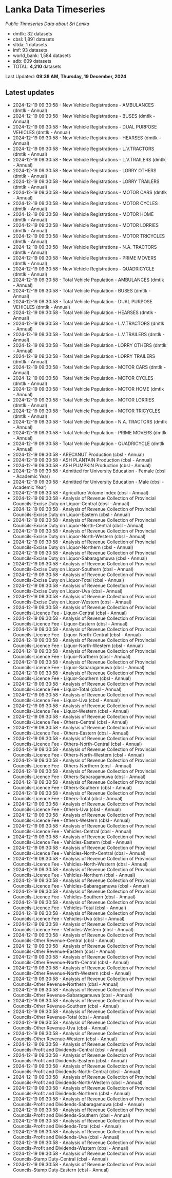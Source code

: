 # Lanka Data Timeseries
*Public Timeseries Data about Sri Lanka*

* dmtlk: 32 datasets
* cbsl: 1,891 datasets
* sltda: 1 datasets
* imf: 93 datasets
* world_bank: 1,584 datasets
* adb: 609 datasets
* TOTAL: **4,210** datasets

Last Updated: **09:38 AM, Thursday, 19 December, 2024**

## Latest updates

* 2024-12-19 09:30:58 - New Vehicle Registrations - AMBULANCES (dmtlk - Annual)
* 2024-12-19 09:30:58 - New Vehicle Registrations - BUSES (dmtlk - Annual)
* 2024-12-19 09:30:58 - New Vehicle Registrations - DUAL PURPOSE VEHICLES (dmtlk - Annual)
* 2024-12-19 09:30:58 - New Vehicle Registrations - HEARSES (dmtlk - Annual)
* 2024-12-19 09:30:58 - New Vehicle Registrations - L.V.TRACTORS (dmtlk - Annual)
* 2024-12-19 09:30:58 - New Vehicle Registrations - L.V.TRAILERS (dmtlk - Annual)
* 2024-12-19 09:30:58 - New Vehicle Registrations - LORRY OTHERS (dmtlk - Annual)
* 2024-12-19 09:30:58 - New Vehicle Registrations - LORRY TRAILERS (dmtlk - Annual)
* 2024-12-19 09:30:58 - New Vehicle Registrations - MOTOR CARS (dmtlk - Annual)
* 2024-12-19 09:30:58 - New Vehicle Registrations - MOTOR CYCLES (dmtlk - Annual)
* 2024-12-19 09:30:58 - New Vehicle Registrations - MOTOR HOME (dmtlk - Annual)
* 2024-12-19 09:30:58 - New Vehicle Registrations - MOTOR LORRIES (dmtlk - Annual)
* 2024-12-19 09:30:58 - New Vehicle Registrations - MOTOR TRICYCLES (dmtlk - Annual)
* 2024-12-19 09:30:58 - New Vehicle Registrations - N.A. TRACTORS (dmtlk - Annual)
* 2024-12-19 09:30:58 - New Vehicle Registrations - PRIME MOVERS (dmtlk - Annual)
* 2024-12-19 09:30:58 - New Vehicle Registrations - QUADRICYCLE (dmtlk - Annual)
* 2024-12-19 09:30:58 - Total Vehicle Population - AMBULANCES (dmtlk - Annual)
* 2024-12-19 09:30:58 - Total Vehicle Population - BUSES (dmtlk - Annual)
* 2024-12-19 09:30:58 - Total Vehicle Population - DUAL PURPOSE VEHICLES (dmtlk - Annual)
* 2024-12-19 09:30:58 - Total Vehicle Population - HEARSES (dmtlk - Annual)
* 2024-12-19 09:30:58 - Total Vehicle Population - L.V.TRACTORS (dmtlk - Annual)
* 2024-12-19 09:30:58 - Total Vehicle Population - L.V.TRAILERS (dmtlk - Annual)
* 2024-12-19 09:30:58 - Total Vehicle Population - LORRY OTHERS (dmtlk - Annual)
* 2024-12-19 09:30:58 - Total Vehicle Population - LORRY TRAILERS (dmtlk - Annual)
* 2024-12-19 09:30:58 - Total Vehicle Population - MOTOR CARS (dmtlk - Annual)
* 2024-12-19 09:30:58 - Total Vehicle Population - MOTOR CYCLES (dmtlk - Annual)
* 2024-12-19 09:30:58 - Total Vehicle Population - MOTOR HOME (dmtlk - Annual)
* 2024-12-19 09:30:58 - Total Vehicle Population - MOTOR LORRIES (dmtlk - Annual)
* 2024-12-19 09:30:58 - Total Vehicle Population - MOTOR TRICYCLES (dmtlk - Annual)
* 2024-12-19 09:30:58 - Total Vehicle Population - N.A. TRACTORS (dmtlk - Annual)
* 2024-12-19 09:30:58 - Total Vehicle Population - PRIME MOVERS (dmtlk - Annual)
* 2024-12-19 09:30:58 - Total Vehicle Population - QUADRICYCLE (dmtlk - Annual)
* 2024-12-19 09:30:58 - ARECANUT Production (cbsl - Annual)
* 2024-12-19 09:30:58 - ASH PLANTAIN Production (cbsl - Annual)
* 2024-12-19 09:30:58 - ASH PUMPKIN Production (cbsl - Annual)
* 2024-12-19 09:30:58 - Admitted for University Education - Female (cbsl - Academic Year)
* 2024-12-19 09:30:58 - Admitted for University Education - Male (cbsl - Academic Year)
* 2024-12-19 09:30:58 - Agriculture Volume Index (cbsl - Annual)
* 2024-12-19 09:30:58 - Analysis of Revenue Collection of Provincial Councils-Excise Duty on Liquor-Central (cbsl - Annual)
* 2024-12-19 09:30:58 - Analysis of Revenue Collection of Provincial Councils-Excise Duty on Liquor-Eastern (cbsl - Annual)
* 2024-12-19 09:30:58 - Analysis of Revenue Collection of Provincial Councils-Excise Duty on Liquor-North-Central (cbsl - Annual)
* 2024-12-19 09:30:58 - Analysis of Revenue Collection of Provincial Councils-Excise Duty on Liquor-North-Western (cbsl - Annual)
* 2024-12-19 09:30:58 - Analysis of Revenue Collection of Provincial Councils-Excise Duty on Liquor-Northern (cbsl - Annual)
* 2024-12-19 09:30:58 - Analysis of Revenue Collection of Provincial Councils-Excise Duty on Liquor-Sabaragamuwa (cbsl - Annual)
* 2024-12-19 09:30:58 - Analysis of Revenue Collection of Provincial Councils-Excise Duty on Liquor-Southern (cbsl - Annual)
* 2024-12-19 09:30:58 - Analysis of Revenue Collection of Provincial Councils-Excise Duty on Liquor-Total (cbsl - Annual)
* 2024-12-19 09:30:58 - Analysis of Revenue Collection of Provincial Councils-Excise Duty on Liquor-Uva (cbsl - Annual)
* 2024-12-19 09:30:58 - Analysis of Revenue Collection of Provincial Councils-Excise Duty on Liquor-Western (cbsl - Annual)
* 2024-12-19 09:30:58 - Analysis of Revenue Collection of Provincial Councils-Licence Fee - Liquor-Central (cbsl - Annual)
* 2024-12-19 09:30:58 - Analysis of Revenue Collection of Provincial Councils-Licence Fee - Liquor-Eastern (cbsl - Annual)
* 2024-12-19 09:30:58 - Analysis of Revenue Collection of Provincial Councils-Licence Fee - Liquor-North-Central (cbsl - Annual)
* 2024-12-19 09:30:58 - Analysis of Revenue Collection of Provincial Councils-Licence Fee - Liquor-North-Western (cbsl - Annual)
* 2024-12-19 09:30:58 - Analysis of Revenue Collection of Provincial Councils-Licence Fee - Liquor-Northern (cbsl - Annual)
* 2024-12-19 09:30:58 - Analysis of Revenue Collection of Provincial Councils-Licence Fee - Liquor-Sabaragamuwa (cbsl - Annual)
* 2024-12-19 09:30:58 - Analysis of Revenue Collection of Provincial Councils-Licence Fee - Liquor-Southern (cbsl - Annual)
* 2024-12-19 09:30:58 - Analysis of Revenue Collection of Provincial Councils-Licence Fee - Liquor-Total (cbsl - Annual)
* 2024-12-19 09:30:58 - Analysis of Revenue Collection of Provincial Councils-Licence Fee - Liquor-Uva (cbsl - Annual)
* 2024-12-19 09:30:58 - Analysis of Revenue Collection of Provincial Councils-Licence Fee - Liquor-Western (cbsl - Annual)
* 2024-12-19 09:30:58 - Analysis of Revenue Collection of Provincial Councils-Licence Fee - Others-Central (cbsl - Annual)
* 2024-12-19 09:30:58 - Analysis of Revenue Collection of Provincial Councils-Licence Fee - Others-Eastern (cbsl - Annual)
* 2024-12-19 09:30:58 - Analysis of Revenue Collection of Provincial Councils-Licence Fee - Others-North-Central (cbsl - Annual)
* 2024-12-19 09:30:58 - Analysis of Revenue Collection of Provincial Councils-Licence Fee - Others-North-Western (cbsl - Annual)
* 2024-12-19 09:30:58 - Analysis of Revenue Collection of Provincial Councils-Licence Fee - Others-Northern (cbsl - Annual)
* 2024-12-19 09:30:58 - Analysis of Revenue Collection of Provincial Councils-Licence Fee - Others-Sabaragamuwa (cbsl - Annual)
* 2024-12-19 09:30:58 - Analysis of Revenue Collection of Provincial Councils-Licence Fee - Others-Southern (cbsl - Annual)
* 2024-12-19 09:30:58 - Analysis of Revenue Collection of Provincial Councils-Licence Fee - Others-Total (cbsl - Annual)
* 2024-12-19 09:30:58 - Analysis of Revenue Collection of Provincial Councils-Licence Fee - Others-Uva (cbsl - Annual)
* 2024-12-19 09:30:58 - Analysis of Revenue Collection of Provincial Councils-Licence Fee - Others-Western (cbsl - Annual)
* 2024-12-19 09:30:58 - Analysis of Revenue Collection of Provincial Councils-Licence Fee - Vehicles-Central (cbsl - Annual)
* 2024-12-19 09:30:58 - Analysis of Revenue Collection of Provincial Councils-Licence Fee - Vehicles-Eastern (cbsl - Annual)
* 2024-12-19 09:30:58 - Analysis of Revenue Collection of Provincial Councils-Licence Fee - Vehicles-North-Central (cbsl - Annual)
* 2024-12-19 09:30:58 - Analysis of Revenue Collection of Provincial Councils-Licence Fee - Vehicles-North-Western (cbsl - Annual)
* 2024-12-19 09:30:58 - Analysis of Revenue Collection of Provincial Councils-Licence Fee - Vehicles-Northern (cbsl - Annual)
* 2024-12-19 09:30:58 - Analysis of Revenue Collection of Provincial Councils-Licence Fee - Vehicles-Sabaragamuwa (cbsl - Annual)
* 2024-12-19 09:30:58 - Analysis of Revenue Collection of Provincial Councils-Licence Fee - Vehicles-Southern (cbsl - Annual)
* 2024-12-19 09:30:58 - Analysis of Revenue Collection of Provincial Councils-Licence Fee - Vehicles-Total (cbsl - Annual)
* 2024-12-19 09:30:58 - Analysis of Revenue Collection of Provincial Councils-Licence Fee - Vehicles-Uva (cbsl - Annual)
* 2024-12-19 09:30:58 - Analysis of Revenue Collection of Provincial Councils-Licence Fee - Vehicles-Western (cbsl - Annual)
* 2024-12-19 09:30:58 - Analysis of Revenue Collection of Provincial Councils-Other Revenue-Central (cbsl - Annual)
* 2024-12-19 09:30:58 - Analysis of Revenue Collection of Provincial Councils-Other Revenue-Eastern (cbsl - Annual)
* 2024-12-19 09:30:58 - Analysis of Revenue Collection of Provincial Councils-Other Revenue-North-Central (cbsl - Annual)
* 2024-12-19 09:30:58 - Analysis of Revenue Collection of Provincial Councils-Other Revenue-North-Western (cbsl - Annual)
* 2024-12-19 09:30:58 - Analysis of Revenue Collection of Provincial Councils-Other Revenue-Northern (cbsl - Annual)
* 2024-12-19 09:30:58 - Analysis of Revenue Collection of Provincial Councils-Other Revenue-Sabaragamuwa (cbsl - Annual)
* 2024-12-19 09:30:58 - Analysis of Revenue Collection of Provincial Councils-Other Revenue-Southern (cbsl - Annual)
* 2024-12-19 09:30:58 - Analysis of Revenue Collection of Provincial Councils-Other Revenue-Total (cbsl - Annual)
* 2024-12-19 09:30:58 - Analysis of Revenue Collection of Provincial Councils-Other Revenue-Uva (cbsl - Annual)
* 2024-12-19 09:30:58 - Analysis of Revenue Collection of Provincial Councils-Other Revenue-Western (cbsl - Annual)
* 2024-12-19 09:30:58 - Analysis of Revenue Collection of Provincial Councils-Profit and Dividends-Central (cbsl - Annual)
* 2024-12-19 09:30:58 - Analysis of Revenue Collection of Provincial Councils-Profit and Dividends-Eastern (cbsl - Annual)
* 2024-12-19 09:30:58 - Analysis of Revenue Collection of Provincial Councils-Profit and Dividends-North-Central (cbsl - Annual)
* 2024-12-19 09:30:58 - Analysis of Revenue Collection of Provincial Councils-Profit and Dividends-North-Western (cbsl - Annual)
* 2024-12-19 09:30:58 - Analysis of Revenue Collection of Provincial Councils-Profit and Dividends-Northern (cbsl - Annual)
* 2024-12-19 09:30:58 - Analysis of Revenue Collection of Provincial Councils-Profit and Dividends-Sabaragamuwa (cbsl - Annual)
* 2024-12-19 09:30:58 - Analysis of Revenue Collection of Provincial Councils-Profit and Dividends-Southern (cbsl - Annual)
* 2024-12-19 09:30:58 - Analysis of Revenue Collection of Provincial Councils-Profit and Dividends-Total (cbsl - Annual)
* 2024-12-19 09:30:58 - Analysis of Revenue Collection of Provincial Councils-Profit and Dividends-Uva (cbsl - Annual)
* 2024-12-19 09:30:58 - Analysis of Revenue Collection of Provincial Councils-Profit and Dividends-Western (cbsl - Annual)
* 2024-12-19 09:30:58 - Analysis of Revenue Collection of Provincial Councils-Stamp Duty-Central (cbsl - Annual)
* 2024-12-19 09:30:58 - Analysis of Revenue Collection of Provincial Councils-Stamp Duty-Eastern (cbsl - Annual)
